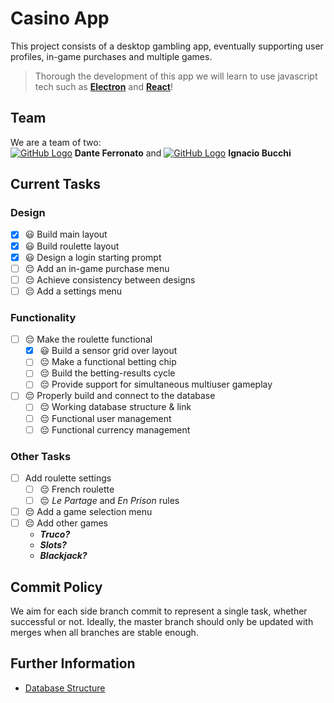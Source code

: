 # Casino App
This project consists of a desktop gambling app, eventually supporting user profiles, in-game purchases and multiple games.
> Thorough the development of this app we will learn to use javascript tech such as
**[Electron](https://github.com/electron)** and **[React](https://github.com/facebook/react)**!

## Team
We are a team of two:\
[![GitHub Logo](https://docs.github.com/assets/cb-803/images/site/favicon.svg)](https://github.com/DanteFerronato) **Dante Ferronato** and [![GitHub Logo](https://docs.github.com/assets/cb-803/images/site/favicon.svg)](https://github.com/NachoBOkita1) **Ignacio Bucchi**

## Current Tasks
### Design
+ [x] 😃 Build main layout
+ [x] 😃 Build roulette layout
+ [x] 😃 Design a login starting prompt
+ [ ] 😔 Add an in-game purchase menu
+ [ ] 😔 Achieve consistency between designs
+ [ ] 😔 Add a settings menu

### Functionality
+ [ ] 😔 Make the roulette functional
    + [x] 😃 Build a sensor grid over layout
    + [ ] 😔 Make a functional betting chip
    + [ ] 😔 Build the betting-results cycle
    + [ ] 😔 Provide support for simultaneous multiuser gameplay
+ [ ] 😔 Properly build and connect to the database
    + [ ] 😔 Working database structure & link
    + [ ] 😔 Functional user management
    + [ ] 😔 Functional currency management

### Other Tasks
+ [ ] Add roulette settings
    + [ ] 😔 French roulette
    + [ ] 😔 _Le Partage_ and _En Prison_ rules
+ [ ] 😔 Add a game selection menu
+ [ ] 😔 Add other games
    + **_Truco?_**
    + **_Slots?_**
    + **_Blackjack?_**

## Commit Policy
We aim for each side branch commit to represent a single task, whether successful or not.
Ideally, the master branch should only be updated with merges when all branches are stable enough.

## Further Information
+ [Database Structure](/DB/README.md)
